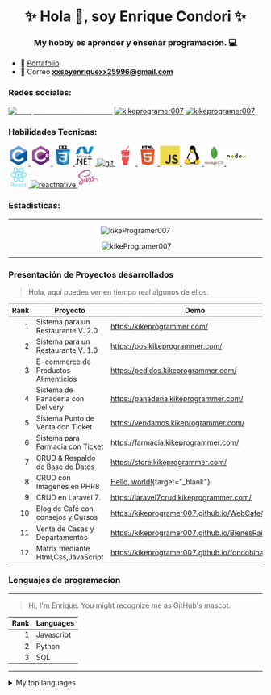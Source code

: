 
<h1 align="center">✨ Hola 👋, soy Enrique Condori ✨</h1>
<h3 align="center">My hobby es aprender y enseñar programación. 💻</h3>

- 🔗 [Portafolio](https://soykike.com/)
- 📩 Correo **xxsoyenriquexx25996@gmail.com**

<h3 align="left">Redes sociales:</h3>
<p align="left">
<a href="https://www.linkedin.com/in/enrique-condori-224b72208" target="_blank"><img align="center" src="https://user-images.githubusercontent.com/86984317/194783856-8c0ccee4-c125-4dc4-a223-fb40cb481da4.png" alt="enrique-condori-224b72208" height="44" width="44" style="color: #FFF;" /></a>
  <a href="https://www.facebook.com/EnriquePlayer" target="_blank"><img align="center" src="https://user-images.githubusercontent.com/86984317/194783572-aad81dc0-dc7e-4114-be9a-0e298275d401.png" alt="kikeprogramer007" height="50" width="50" /></a>
<a href="https://www.instagram.com/condori2667/" target="_blank"><img align="center" src="https://user-images.githubusercontent.com/86984317/194783655-7cd029b9-1ded-4a60-bf72-4e5249aa0b6b.png" alt="kikeprogramer007" height="50" width="50" /></a>
</p>





<h3 align="left">Habilidades Tecnicas:</h3>

<p align="left"> <a href="https://www.cprogramming.com/" target="_blank"> <img src="https://raw.githubusercontent.com/devicons/devicon/master/icons/c/c-original.svg" alt="c" width="40" height="40"/> </a> <a href="https://www.w3schools.com/cs/" target="_blank"> <img src="https://raw.githubusercontent.com/devicons/devicon/master/icons/csharp/csharp-original.svg" alt="csharp" width="40" height="40"/> </a> <a href="https://www.w3schools.com/css/" target="_blank"> <img src="https://raw.githubusercontent.com/devicons/devicon/master/icons/css3/css3-original-wordmark.svg" alt="css3" width="40" height="40"/> </a> <a href="https://dotnet.microsoft.com/" target="_blank"> <img src="https://raw.githubusercontent.com/devicons/devicon/master/icons/dot-net/dot-net-original-wordmark.svg" alt="dotnet" width="40" height="40"/> </a> <a href="https://git-scm.com/" target="_blank"> <img src="https://www.vectorlogo.zone/logos/git-scm/git-scm-icon.svg" alt="git" width="40" height="40"/> </a> <a href="https://gulpjs.com" target="_blank"> <img src="https://raw.githubusercontent.com/devicons/devicon/master/icons/gulp/gulp-plain.svg" alt="gulp" width="40" height="40"/> </a> <a href="https://www.w3.org/html/" target="_blank"> <img src="https://raw.githubusercontent.com/devicons/devicon/master/icons/html5/html5-original-wordmark.svg" alt="html5" width="40" height="40"/> </a> <a href="https://developer.mozilla.org/en-US/docs/Web/JavaScript" target="_blank"> <img src="https://raw.githubusercontent.com/devicons/devicon/master/icons/javascript/javascript-original.svg" alt="javascript" width="40" height="40"/> </a> <a href="https://www.linux.org/" target="_blank"> <img src="https://raw.githubusercontent.com/devicons/devicon/master/icons/linux/linux-original.svg" alt="linux" width="40" height="40"/> </a> <a href="https://www.mongodb.com/" target="_blank"> <img src="https://raw.githubusercontent.com/devicons/devicon/master/icons/mongodb/mongodb-original-wordmark.svg" alt="mongodb" width="40" height="40"/> </a> <a href="https://nodejs.org" target="_blank"> <img src="https://raw.githubusercontent.com/devicons/devicon/master/icons/nodejs/nodejs-original-wordmark.svg" alt="nodejs" width="40" height="40"/> </a> <a href="https://reactjs.org/" target="_blank"> <img src="https://raw.githubusercontent.com/devicons/devicon/master/icons/react/react-original-wordmark.svg" alt="react" width="40" height="40"/> </a> <a href="https://reactnative.dev/" target="_blank"> <img src="https://reactnative.dev/img/header_logo.svg" alt="reactnative" width="40" height="40"/> </a> <a href="https://sass-lang.com" target="_blank"> <img src="https://raw.githubusercontent.com/devicons/devicon/master/icons/sass/sass-original.svg" alt="sass" width="40" height="40"/> </a> </p>


<h3 align="left">Estadisticas:</h3>
<hr/>
<p align="center"><img  src="https://github-readme-stats.vercel.app/api/top-langs?username=kikeProgramer007&show_icons=true&locale=en&layout=compact" alt="kikeProgramer007" /></p>
<p align="center">&nbsp;<img  src="https://github-readme-stats.vercel.app/api?username=kikeProgramer007&show_icons=true&locale=en" alt="kikeProgramer007" /></p>
<hr/>

### Presentación de Proyectos desarrollados

> Hola, aquí puedes ver en tiempo real algunos de ellos.

| Rank |               Proyecto               |                   Demo                    |
|-----:|--------------------------------------|-------------------------------------------|
|     1| Sistema para un Restaurante V. 2.0   | https://kikeprogrammer.com/               |
|     2| Sistema para un Restaurante V. 1.0   | https://pos.kikeprogrammer.com/           |
|     3| E-commerce de Productos Alimenticios | https://pedidos.kikeprogrammer.com/       |
|     4| Sistema de Panaderia con Delivery    | https://panaderia.kikeprogrammer.com/     |
|     5| Sistema Punto de Venta con Ticket    | https://vendamos.kikeprogrammer.com/      |
|     6| Sistema para Farmacia con Ticket     | https://farmacia.kikeprogrammer.com/      |
|     7| CRUD & Respaldo de Base de Datos     | https://store.kikeprogrammer.com/         |
|     8| CRUD con Imagenes en PHP8            | [Hello, world!](https://crud.soykike.com/){target="_blank"}               |
|     9| CRUD en Laravel 7.                   | https://laravel7crud.kikeprogrammer.com/  |
|    10| Blog de Café con consejos y Cursos   | https://kikeprogramer007.github.io/WebCafe/     |
|    11| Venta de Casas y Departamentos       | https://kikeprogramer007.github.io/BienesRaices/      |
|    12| Matrix mediante Html,Css,JavaScript  | https://kikeprogramer007.github.io/fondobinario1/     |

### Lenguajes de programacíon
---
> Hi, I'm Enrique. You might recognize me as GitHub's mascot.

| Rank | Languages |
|-----:|-----------|
|     1| Javascript|
|     2| Python    |
|     3| SQL       |
---
<details>
<summary>My top languages</summary>

| Rank | Languages |
|-----:|-----------|
|     1| Javascript|
|     2| Python    |
|     3| SQL       |
  
</details>
